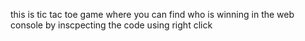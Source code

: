 this is tic tac toe game where you can find who is winning in the web console by inscpecting the code using right click
